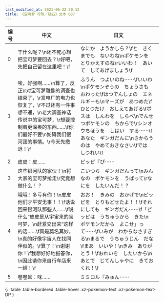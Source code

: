 ```yaml
---
last_modified_at: 2021-06-22 20:12
title: 《宝可梦 珍珠／钻石》文本 087
---
```

| 编号 | 中文 | 日文 |
| ---- | ---- | ---- |
| 0 | 干什么呢？\n还不死心想把宝可梦要回去？\r好吧，先把自己留在这里吧！\f | なにか　ようかしら？\fと　きくまでも　ないわね\nポケモンを　とりかえすのね\rいいわ！　あいて　してあげましょう\f |
| 1 | 唉，好强啊……\n算了，反正\r对宝可梦雕像的调查也结束了，\r发电厂的电力也恢复了，\f不过还有一件事想不通，\n老大调查神话传说中的宝可梦，\r想要控制着更深奥的东西……\f你们最好不要\n妨碍我们银河团的事情。\r今天先撤退！\f | ふうん　つよいのね⋯⋯\fいいわ\nポケモンぞうの　ちょうさも　おわった\fはつでんしょの　エネルギ－も\nマ－ズが　あつめた\fひとつだけ　おしえてあげる\fボスは　しんわを　しらべ\nでんせつポケモンの　ちからで\rシンオウちほうを　しはい　する⋯⋯\fあなた　ギンガだんに\nさからうのは　やめておきなさい\fでは　しつれい\f |
| 2 | 皮皮：皮…… | ピッピ『ぴ⋯⋯ |
| 3 | 这些银河队的家伙！\n将大家的宝可梦抢走\r究竟想做什么！？ | こいつら　ギンガだんって\nみんなの　ポケモンを　うばって\rなにを　したいんだ！？ |
| 4 | 哦哦！多亏有你！\n皮皮他们才平安无事！！\f话说回来银河队那些人……\f说什么“皮皮是从宇宙来的宝可梦，\n赶紧交出来”这样的话……\f真是莫名其妙，\n真的好像宇宙人在找同伴似的。\f算了！\n谢谢你！\f我想好好地报答你，\n因此请你来自行车店来一趟！\f | おお！　きみの　おかげで\nピッピを　とりもどせたよ！！\fそれにしても　ギンガだん⋯⋯\f「ピッピは　うちゅうから　きた\n　ポケモンだから　よこせ」って⋯⋯\fいみが　わからなさすぎる\nまるで　うちゅうじん　だな\fまあ　いいや！\nきみ　ありがとう！\fおれいを　したいから\nあとで　じてんしゃやに　きておくれ！\f |
| 5 | 卷卷耳：咪…… | ミミロル『みゅん⋯⋯ |
{: .table .table-bordered .table-hover .xz-pokemon-text .xz-pokemon-text-DP }